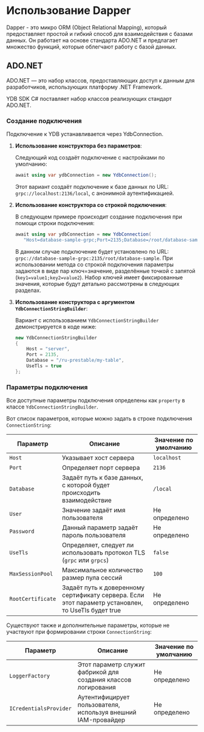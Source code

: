 # Использование Dapper

Dapper - это микро ORM (Object Relational Mapping), который предоставляет простой и гибкий способ для взаимодействия с
базами данных. Он работает на основе стандарта ADO.NET и предлагает множество функций, которые облегчают работу с базой
данных.

## ADO.NET

ADO.NET — это набор классов, предоставляющих доступ к данным для разработчиков, использующих платформу .NET Framework.

YDB SDK C# поставляет набор классов реализующих стандарт ADO.NET.

### Создание подключения

Подключение к YDB устанавливается через YdbConnection.

1.  **Использование конструктора без параметров**:

    Следующий код создаёт подключение с настройками по умолчанию:
    
    ```c#
    await using var ydbConnection = new YdbConnection();
    ```
    
    Этот вариант создаёт подключение к базе данных по URL: `grpc://localhost:2136/local`, с анонимной аутентификацией.

2. **Использование конструктора со строкой подключения**:

    В следующем примере происходит создание подключения при помощи строки подключения:
    
    ```C#
    await using var ydbConnection = new YdbConnection(
       "Host=database-sample-grpc;Port=2135;Database=/root/database-sample");
    ```
    
    В данном случае подключение будет установлено по URL: `grpc://database-sample-grpc:2135/root/database-sample`. При использовании метода со строкой подключения параметры задаются в виде пар ключ=значение, разделённые точкой с запятой (`key1=value1;key2=value2`). Набор ключей имеет фиксированные значения, которые будут детально рассмотрены в следующих разделах.

3. **Использование конструктора с аргументом `YdbConnectionStringBuilder`**:

    Вариант с использованием `YdbConnectionStringBuilder` демонстрируется в коде ниже:

    ```c#
    new YdbConnectionStringBuilder
    {
        Host = "server",
        Port = 2135,
        Database = "/ru-prestable/my-table",
        UseTls = true
    };
    ```
   
### Параметры подключения

Все доступные параметры подключения определены как `property` в классе `YdbConnectionStringBuilder`.

Вот список параметров, которые можно задать в строке подключения `ConnectionString`:

| Параметр          | Описание                                                                                           | Значение по умолчанию |
|-------------------|----------------------------------------------------------------------------------------------------|-----------------------|
| `Host`            | Указывает хост сервера                                                                             | `localhost`           |
| `Port`            | Определяет порт сервера                                                                            | `2136`                |
| `Database`        | Задаёт путь к базе данных, с которой будет происходить взаимодействие                              | `/local`              |
| `User`            | Значение задаёт имя пользователя                                                                   | Не определено         |
| `Password`        | Данный параметр задаёт пароль пользователя                                                         | Не определено         |
| `UseTls`          | Определяет, следует ли использовать протокол TLS (`grpc` или `grpcs`)                              | `false`               |
| `MaxSessionPool`  | Максимальное количество размер пула сессий                                                         | `100`                 |
| `RootCertificate` | Задаёт путь к доверенному сертификату сервера. Если этот параметр установлен, то UseTls будет true | Не определено         |

Существуют также и дополнительные параметры, которые не участвуют при формировании строки `ConnectionString`:

| Параметр               | Описание                                                       | Значение по умолчанию |
|------------------------|----------------------------------------------------------------|-----------------------|
| `LoggerFactory`        | Этот параметр служит фабрикой для создания классов логирования | Не определено         |
| `ICredentialsProvider` | Аутентифицирует пользователя, используя внешний IAM-провайдер  | Не определено         |
